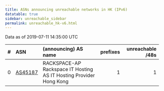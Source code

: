 ```yaml
---
title: ASNs announcing unreachable networks in HK (IPv6)
datatable: true
sidebar: unreachable_sidebar
permalink: unreachable_hk-v6.html
---
```


Data as of 2019-07-11 14:35:00 UTC


<div class="datatable-begin"></div>

|   # | ASN                                    | (announcing) AS name                                               |   prefixes |   unreachable /48s |
|----:|:---------------------------------------|:-------------------------------------------------------------------|-----------:|-------------------:|
|   0 | [AS45187](unreachable_AS45187-v6.html) | RACKSPACE-AP Rackspace IT Hosting AS IT Hosting Provider Hong Kong |          1 |                  1 |

<div class="datatable-end"></div>